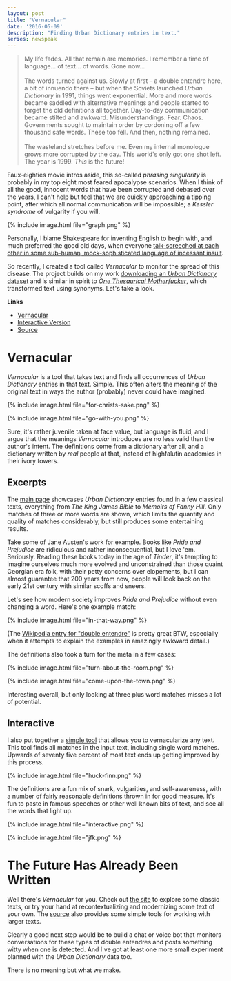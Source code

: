 ```yaml
---
layout: post
title: "Vernacular"
date: '2016-05-09'
description: "Finding Urban Dictionary entries in text."
series: newspeak
---
```



> My life fades. All that remain are memories. I remember a time of language... of text... of words. Gone now...<br><br>
> The words turned against us. Slowly at first – a double entendre here, a bit of innuendo there – but when the Soviets launched *Urban Dictionary* in 1991, things went exponential. More and more words became saddled with alternative meanings and people started to forget the old definitions all together. Day-to-day communication became stilted and awkward. Misunderstandings. Fear. Chaos. Governments sought to maintain order by cordoning off a few thousand safe words. These too fell. And then, nothing remained.<br><br>
> The wasteland stretches before me. Even my internal monologue grows more corrupted by the day. This world's only got one shot left. The year is 1999. *This* is the future!

Faux-eighties movie intros aside, this so-called *phrasing singularity* is probably in my top eight most feared apocalypse scenarios. When I think of all the good, innocent words that have been corrupted and debased over the years, I can't help but feel that we are quickly approaching a tipping point, after which all normal communication will be impossible; a *Kessler syndrome* of vulgarity if you will. 

{% include image.html file="graph.png" %}

Personally, I blame Shakespeare for inventing English to begin with, and much preferred the good old days, when everyone [talk-screeched at each other in some sub-human, mock-sophisticated language of incessant insult](/dubious-wikipedia/).

So recently, I created a tool called *Vernacular* to monitor the spread of this disease. The project builds on my work [downloading an *Urban Dictionary* dataset][ud-data] and is similar in spirit to *[One Thesaurical Motherfucker][otm]*, which transformed text using synonyms. Let's take a look.

**Links**

* [Vernacular][site]
* [Interactive Version][interactive]
* [Source][src]

# Vernacular
*Vernacular* is a tool that takes text and finds all occurrences of *Urban Dictionary* entries in that text. Simple. This often alters the meaning of the original text in ways the author (probably) never could have imagined. 

{% include image.html file="for-christs-sake.png" %}

{% include image.html file="go-with-you.png" %}

Sure, it's rather juvenile taken at face value, but language is fluid, and I argue that the meanings *Vernacular* introduces are no less valid than the author's intent. The definitions come from a dictionary after all, and a dictionary written by *real* people at that, instead of highfalutin academics in their ivory towers.

## Excerpts
The [main page][site] showcases *Urban Dictionary* entries found in a few classical texts, everything from *The King James Bible* to *Memoirs of Fanny Hill*. Only matches of three or more words are shown, which limits the quantity and quality of matches considerably, but still produces some entertaining results.

Take some of Jane Austen's work for example. Books like *Pride and Prejudice* are ridiculous and rather inconsequential, but I love 'em. Seriously. Reading these books today in the age of *Tinder*, it's tempting to imagine ourselves much more evolved and unconstrained than those quaint Georgian era folk, with their petty concerns over elopements, but I can almost guarantee that 200 years from now, people will look back on the early 21st century with similar scoffs and sneers.

Let's see how modern society improves *Pride and Prejudice* without even changing a word. Here's one example match:

{% include image.html file="in-that-way.png" %}

(The [Wikipedia entry for "double entendre"](https://en.wikipedia.org/wiki/Double_entendre) is pretty great BTW, especially when it attempts to explain the examples in amazingly awkward detail.)

The definitions also took a turn for the meta in a few cases:


{% include image.html file="turn-about-the-room.png" %}

{% include image.html file="come-upon-the-town.png" %}

Interesting overall, but only looking at three plus word matches misses a lot of potential.


## Interactive
I also put together a [simple tool][interactive] that allows you to vernacularize any text. This tool finds all matches in the input text, including single word matches. Upwards of seventy five percent of most text ends up getting improved by this process.

{% include image.html file="huck-finn.png" %}


The definitions are a fun mix of snark, vulgarities, and self-awareness, with a number of fairly reasonable definitions thrown in for good measure. It's fun to paste in famous speeches or other well known bits of text, and see all the words that light up.

{% include image.html file="interactive.png" %}

{% include image.html file="jfk.png" %}


# The Future Has Already Been Written
Well there's *Vernacular* for you. Check out [the site][site] to explore some classic texts, or try your hand at recontextualizing and modernizing some text of your own. The [source][src] also provides some simple tools for working with larger texts.

Clearly a good next step would be to build a chat or voice bot that monitors conversations for these types of double entendres and posts something witty when one is detected. And I've got at least one more small experiment planned with the *Urban Dictionary* data too.

There is no meaning but what we make.


[site]: http://mattbierner.github.io/vernacular/
[interactive]: http://mattbierner.github.io/vernacular/interactive

[src]: https://github.com/mattbierner/vernacular
[otm]: /one-thesaurical-motherfucker
[ud-data]: /urban-dictionary-neural-network/
